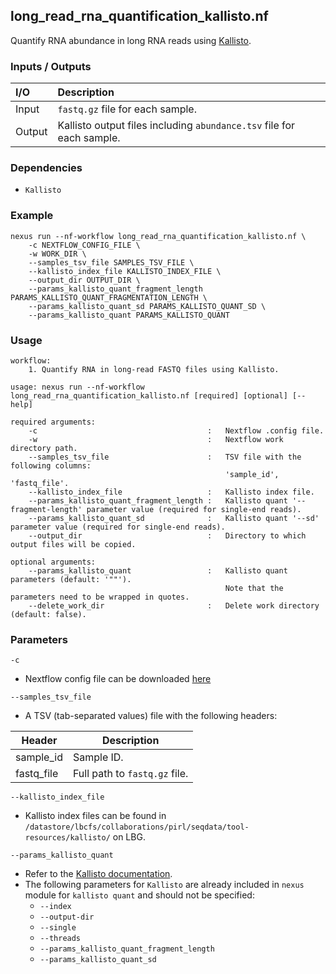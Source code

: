 ## long_read_rna_quantification_kallisto.nf

Quantify RNA abundance in long RNA reads using [Kallisto](https://github.com/pachterlab/kallisto).

### Inputs / Outputs

| I/O    | Description                                                           |
|:-------|:----------------------------------------------------------------------|
| Input  | `fastq.gz` file for each sample.                                      | 
| Output | Kallisto output files including `abundance.tsv` file for each sample. |

### Dependencies

* `Kallisto`

### Example

```
nexus run --nf-workflow long_read_rna_quantification_kallisto.nf \
    -c NEXTFLOW_CONFIG_FILE \
    -w WORK_DIR \
    --samples_tsv_file SAMPLES_TSV_FILE \
    --kallisto_index_file KALLISTO_INDEX_FILE \
    --output_dir OUTPUT_DIR \
    --params_kallisto_quant_fragment_length PARAMS_KALLISTO_QUANT_FRAGMENTATION_LENGTH \
    --params_kallisto_quant_sd PARAMS_KALLISTO_QUANT_SD \
    --params_kallisto_quant PARAMS_KALLISTO_QUANT
```

### Usage

```
workflow:
    1. Quantify RNA in long-read FASTQ files using Kallisto.

usage: nexus run --nf-workflow long_read_rna_quantification_kallisto.nf [required] [optional] [--help]

required arguments:
    -c                                      :   Nextflow .config file.
    -w                                      :   Nextflow work directory path.
    --samples_tsv_file                      :   TSV file with the following columns:
                                                'sample_id', 'fastq_file'.
    --kallisto_index_file                   :   Kallisto index file.
    --params_kallisto_quant_fragment_length :   Kallisto quant '--fragment-length' parameter value (required for single-end reads).
    --params_kallisto_quant_sd              :   Kallisto quant '--sd' parameter value (required for single-end reads).
    --output_dir                            :   Directory to which output files will be copied.

optional arguments:
    --params_kallisto_quant                 :   Kallisto quant parameters (default: '""').
                                                Note that the parameters need to be wrapped in quotes.
    --delete_work_dir                       :   Delete work directory (default: false).
```

### Parameters

`-c`
* Nextflow config file can be downloaded [here](https://github.com/pirl-unc/nexus/tree/main/nextflow)

`--samples_tsv_file`
* A TSV (tab-separated values) file with the following headers:

| Header       | Description                   |
|--------------|-------------------------------|
| sample_id    | Sample ID.                    |
| fastq_file   | Full path to `fastq.gz` file. |

`--kallisto_index_file`
* Kallisto index files can be found in 
`/datastore/lbcfs/collaborations/pirl/seqdata/tool-resources/kallisto/` on LBG.

`--params_kallisto_quant`
* Refer to the [Kallisto documentation](https://pachterlab.github.io/kallisto/manual.html).
* The following parameters for `Kallisto` are already included in `nexus` module for `kallisto quant` and should not be specified:
  * `--index`
  * `--output-dir`
  * `--single`
  * `--threads`
  * `--params_kallisto_quant_fragment_length`
  * `--params_kallisto_quant_sd`

